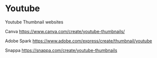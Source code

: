 # Youtube


Youtube Thumbnail websites

Canva
https://www.canva.com/create/youtube-thumbnails/

Adobe Spark
https://www.adobe.com/express/create/thumbnail/youtube

Snappa
https://snappa.com/create/youtube-thumbnails
